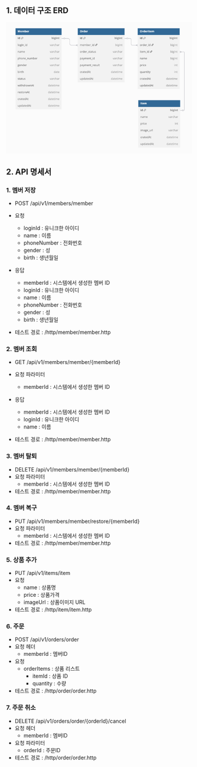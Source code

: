 ## 1. 데이터 구조 ERD

![img.png](erd.png)


## 2. API 명세서

### 1. 멤버 저장

- POST /api/v1/members/member
- 요청
    - loginId : 유니크한 아이디
    - name : 이름
    - phoneNumber : 전화번호
    - gender : 성
    - birth : 생년월일

- 응답
    - memberId : 시스템에서 생성한 멤버 ID
    - loginId : 유니크한 아이디
    - name : 이름
    - phoneNumber : 전화번호
    - gender : 성
    - birth : 생년월일
- 테스트 경로 : /http/member/member.http

### 2. 멤버 조회

- GET /api/v1/members/member/{memberId}
- 요청 파라미터
  - memberId : 시스템에서 생성한 멤버 ID

- 응답
  - memberId : 시스템에서 생성한 멤버 ID
  - loginId : 유니크한 아이디
  - name : 이름
- 테스트 경로 : /http/member/member.http

### 3. 멤버 탈퇴

- DELETE /api/v1/members/member/{memberId}
- 요청 파라미터
  - memberId : 시스템에서 생성한 멤버 ID
- 테스트 경로 : /http/member/member.http

### 4. 멤버 복구

- PUT /api/v1/members/member/restore/{memberId}
- 요청 파라미터
  - memberId : 시스템에서 생성한 멤버 ID
- 테스트 경로 : /http/member/member.http

### 5. 상품 추가

- PUT /api/v1/items/item
- 요청
  - name : 상품명
  - price : 상품가격
  - imageUrl : 상품이미지 URL
- 테스트 경로 : /http/item/item.http

### 6. 주문

- POST /api/v1/orders/order
- 요청 헤더
  - memberId : 멤버ID
- 요청
  - orderItems : 상품 리스트
    - itemId : 상품 ID
    - quantity : 수량
- 테스트 경로 : /http/order/order.http

### 7. 주문 취소

- DELETE /api/v1/orders/order/{orderId}/cancel
- 요청 헤더
  - memberId : 멤버ID
- 요청 파라미터
  - orderId : 주문ID
- 테스트 경로 : /http/order/order.http